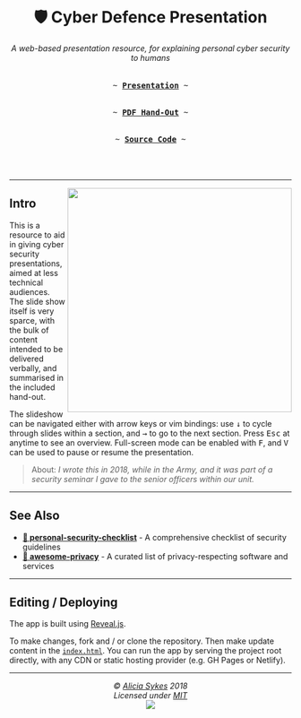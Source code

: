 <h1 align="center">🛡️ Cyber Defence Presentation</h1>
<p align="center">
  <i>A web-based presentation resource, for explaining personal cyber security to humans</i>
  <br/><br />
  <kbd><br>~ <a href="Kartik-Riko.github.io/cyber-defence-presentation/"><b>Presentation</b></a> ~<br><br></kbd>
  <kbd><br>~ <a href="https://github.com/Lissy93/cyber-defence-presentation/raw/master/handout-tldr.pdf"><b>PDF Hand-Out</b></a> ~<br><br></kbd>
  <kbd><br>~ <a href="https://github.com/Lissy93/cyber-defence-presentation/"><b>Source Code</b></a> ~<br><br></kbd>
  <br/><br />
</p>


---

<a href="https://lissy93.github.io/cyber-defence-presentation/"><img align="right" width="400" src="https://github.com/Lissy93/cyber-defence-presentation/blob/master/cyber-defence-demo.gif?raw=true" /></a>

## Intro
This is a resource to aid in giving cyber security presentations, aimed at less technical audiences.
The slide show itself is very sparce, with the bulk of content intended to be delivered verbally, and summarised in the included hand-out.

The slideshow can be navigated either with arrow keys or vim bindings: use <kbd>↓</kbd> to cycle through slides within a section, and <kbd>→</kbd> to go to the next section. Press <kbd>Esc</kbd> at anytime to see an overview. Full-screen mode can be enabled with <kbd>F</kbd>, and <kbd>V</kbd> can be used to pause or resume the presentation.


> About: _I wrote this in 2018, while in the Army, and it was part of a security seminar I gave to the senior officers within our unit._

---

## See Also

- **[🔐 personal-security-checklist](https://github.com/Lissy93/personal-security-checklist)** - A comprehensive checklist of security guidelines
- **[🦄 awesome-privacy](https://github.com/Lissy93/awesome-privacy)** - A curated list of privacy-respecting software and services

---

## Editing / Deploying

The app is built using [Reveal.js](https://revealjs.com/).

To make changes, fork and / or clone the repository. Then make update content in the [`index.html`](https://github.com/Lissy93/cyber-defence-presentation/blob/master/index.html).
You can run the app by serving the project root directly, with any CDN or static hosting provider (e.g. GH Pages or Netlify).

---

<p  align="center">
  <i>© <a href="https://aliciasykes.com">Alicia Sykes</a> 2018</i><br>
  <i>Licensed under <a href="https://gist.github.com/Lissy93/143d2ee01ccc5c052a17">MIT</a></i><br>
  <a href="https://github.com/lissy93"><img src="https://i.ibb.co/4KtpYxb/octocat-clean-mini.png" /></a>
</p>

